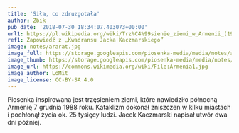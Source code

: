 ```yaml
---
title: 'Siła, co zdruzgotała'
author: Zbik
pub_date: '2018-07-30 18:34:07.403073+00:00'
url1: https://pl.wikipedia.org/wiki/Trz%C4%99sienie_ziemi_w_Armenii_(1988)
ref1: Zapowiedź z „Kwadransu Jacka Kaczmarskiego”
image: notes/ararat.jpg
image_full: https://storage.googleapis.com/piosenka-media/media/notes/ararat.jpg
image_thumb: https://storage.googleapis.com/piosenka-media/media/notes/ararat.jpg.0x300_q85_upscale.jpg
image_url: https://commons.wikimedia.org/wiki/File:Armenia1.jpg
image_author: LoMit
image_license: CC-BY-SA 4.0
---
```


Piosenka inspirowana jest trzęsieniem ziemi, które nawiedziło północną Armenię 7 grudnia 1988 roku. Kataklizm dokonał zniszczeń w kilku miastach i pochłonął życia ok. 25 tysięcy ludzi. Jacek Kaczmarski napisał utwór dwa dni później.